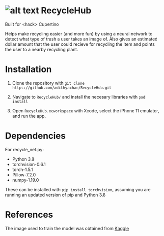 # ![alt text](https://github.com/adithyachan/RecycleHub/blob/master/RecycleHub/Assets.xcassets/AppIcon.appiconset/Icon-App-20x20%402x.png "RecycleHub Logo") RecycleHub
Built for &lt;hack> Cupertino

Helps make recycling easier (and more fun) by using a neural network to detect what type of trash a user takes an image of. Also gives an estimated dollar amount that the user could recieve for recycling the item and points the user to a nearby recycling plant. 

# Installation

1. Clone the repository with `git clone https://github.com/adithyachan/RecycleHub.git`

2. Navigate to `RecycleHub/` and install the necesary libraries with `pod install`

3. Open `RecycleHub.xcworkspace` with Xcode, select the iPhone 11 emulator, and run the app.


# Dependencies

For recycle_net.py:
- Python 3.8
- torchvision-0.6.1
- torch-1.5.1
- Pillow-7.2.0
- numpy-1.19.0

These can be installed with `pip install torchvision`, assuming you are running an updated version of pip and Python 3.8

# References

The image used to train the model was obtained from [Kaggle](https://www.kaggle.com/asdasdasasdas/garbage-classification)
